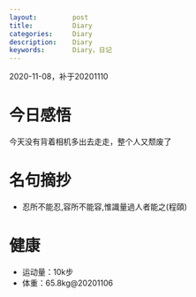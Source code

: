 ```yaml
---
layout:     	post
title:      	Diary
categories: 	Diary
description:   	Diary
keywords: 		Diary，日记 
---
```


2020-11-08，补于20201110

# 今日感悟

今天没有背着相机多出去走走，整个人又颓废了

# 名句摘抄

-  忍所不能忍,容所不能容,惟識量過人者能之(程頤)

# 健康

- 运动量：10k步
- 体重：65.8kg@20201106




















